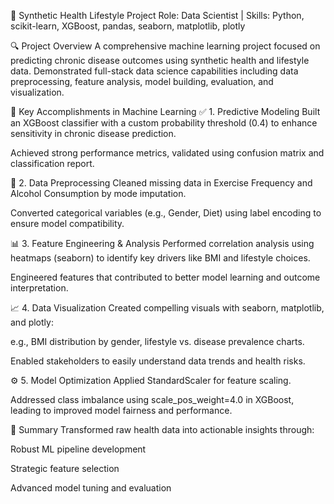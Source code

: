 🧠 Synthetic Health Lifestyle Project
Role: Data Scientist | Skills: Python, scikit-learn, XGBoost, pandas, seaborn, matplotlib, plotly

🔍 Project Overview
A comprehensive machine learning project focused on predicting chronic disease outcomes using synthetic health and lifestyle data. Demonstrated full-stack data science capabilities including data preprocessing, feature analysis, model building, evaluation, and visualization.

🚀 Key Accomplishments in Machine Learning
✅ 1. Predictive Modeling
Built an XGBoost classifier with a custom probability threshold (0.4) to enhance sensitivity in chronic disease prediction.

Achieved strong performance metrics, validated using confusion matrix and classification report.

🧹 2. Data Preprocessing
Cleaned missing data in Exercise Frequency and Alcohol Consumption by mode imputation.

Converted categorical variables (e.g., Gender, Diet) using label encoding to ensure model compatibility.

📊 3. Feature Engineering & Analysis
Performed correlation analysis using heatmaps (seaborn) to identify key drivers like BMI and lifestyle choices.

Engineered features that contributed to better model learning and outcome interpretation.

📈 4. Data Visualization
Created compelling visuals with seaborn, matplotlib, and plotly:

e.g., BMI distribution by gender, lifestyle vs. disease prevalence charts.

Enabled stakeholders to easily understand data trends and health risks.

⚙️ 5. Model Optimization
Applied StandardScaler for feature scaling.

Addressed class imbalance using scale_pos_weight=4.0 in XGBoost, leading to improved model fairness and performance.

🎯 Summary
Transformed raw health data into actionable insights through:

Robust ML pipeline development

Strategic feature selection

Advanced model tuning and evaluation
